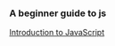### A beginner guide to js
[Introduction to JavaScript](https://github.com/marusoft/JS-Class-note/blob/master/1-Intro-js/intro-js.md)